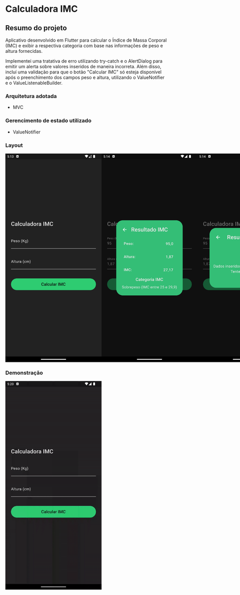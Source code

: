 # Calculadora IMC

## Resumo do projeto 
Aplicativo desenvolvido em Flutter para calcular o Índice de Massa Corporal (IMC) e exibir a respectiva categoria com base nas informações de peso e altura fornecidas. 

Implementei uma tratativa de erro utilizando try-catch e o AlertDialog para emitir um alerta sobre valores inseridos de maneira incorreta. Além disso, incluí uma validação para que o botão "Calcular IMC" só esteja disponível após o preenchimento dos campos peso e altura, utilizando o ValueNotifier e o ValueListenableBuilder.

### Arquitetura adotada
- MVC
### Gerencimento de estado utilizado
- ValueNotifier

### Layout

<div style="display: flex; justify-content: space-between;">
<img src="https://github.com/devnatanaelsantos/assets/blob/main/app_imc/1.png" width=300 height='650'>
<img src="https://github.com/devnatanaelsantos/assets/blob/main/app_imc/2.png" width=300 height='650'>
<img src="https://github.com/devnatanaelsantos/assets/blob/main/app_imc/3.png" width=300 height='650'>
</div>

### Demonstração
<img src="https://github.com/devnatanaelsantos/assets/blob/main/app_imc/gif.gif" width=300 height='650'>


